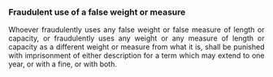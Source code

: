 ### Fraudulent use of a false weight or measure
<div style="text-align: justify">

Whoever fraudulently uses any false weight or false measure of length or capacity, or fraudulently uses any weight or any measure of length or capacity as a different weight or measure from what it is, shall be punished with imprisonment of either description for a term which may extend to one year, or with a fine, or with both.

</div>
